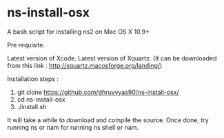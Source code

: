 # ns-install-osx
A bash script for installing ns2 on Mac OS X 10.9+

Pre requisite.

Latest version of Xcode.
Latest version of Xquartz. (It can be downloaded from this link : http://xquartz.macosforge.org/landing/)

Installation steps :

1. git clone https://github.com/dhruvvyas90/ns-install-osx/
2. cd ns-install-osx
3. ./install.sh

It will take a while to download and compile the source. 
Once done, try running ns or nam for running ns shell or nam.
